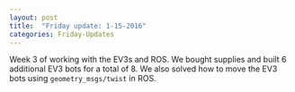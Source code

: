 ```yaml
---
layout: post
title:  "Friday update: 1-15-2016"
categories: Friday-Updates
---
```


Week 3 of working with the EV3s and ROS.  We bought supplies and 
built 6 additional EV3 bots for a total of 8. We also solved how
to move the EV3 bots using `geometry_msgs/twist` in ROS.